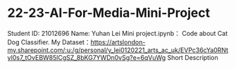 # 22-23-AI-For-Media-Mini-Project
Student ID: 21012696
Name: Yuhan Lei
Mini project.ipynb： Code about Cat Dog Classifier.
My Dataset：https://artslondon-my.sharepoint.com/:u:/g/personal/y_lei0120221_arts_ac_uk/EVPc36cYa0RNtyI0s7_tOvEBW85lCgSZ_8bKG7YWDn0vSg?e=6qVuWg
Short Description
